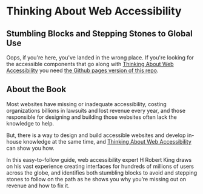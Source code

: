 # Thinking About Web Accessibility

## Stumbling Blocks and Stepping Stones to Global Use

Oops, if you're here, you've landed in the wrong place. If you're looking for the
accessible components that go along with 
[Thinking About Web Accessibility](https://www.lulu.com/shop/search.ep?keyWords=%22thinking+about+web+accessibility%22)
you need [the Github pages version of this repo](https://hrobertking.github.io/thinking-about-web-accessibility/).

## About the Book

Most websites have missing or inadequate accessibility, costing organizations
billions in lawsuits and lost revenue every year, and those responsible for designing
and building those websites often lack the knowledge to help.

But, there is a way to design and build accessible websites and develop in-house
knowledge at the same time, and
[Thinking About Web Accessibility](https://www.lulu.com/shop/search.ep?keyWords=%22thinking+about+web+accessibility%22)
can show you how.

In this easy-to-follow guide, web accessibility expert H Robert King draws on his
vast experience creating interfaces for hundreds of millions of users across the
globe, and identifies both stumbling blocks to avoid and stepping stones to follow
on the path as he shows you why you’re missing out on revenue and how to fix it.

